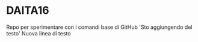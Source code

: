 # DAITA16
Repo per sperimentare con i comandi base di GitHub
'Sto aggiungendo del testo' 
Nuova linea di testo 
